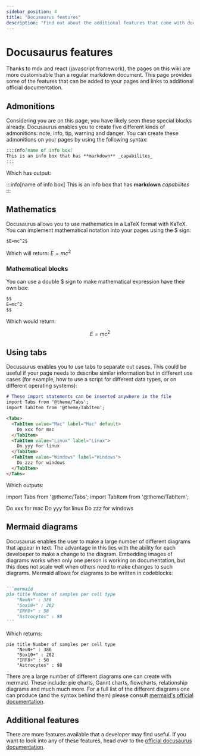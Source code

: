 ```yaml
---
sidebar_position: 4
title: "Docusaurus features"
description: "Find out about the additional features that come with docusaurus"
---
```


# Docusaurus features

Thanks to mdx and react (javascript framework), the pages on this wiki are more customisable than a regular markdown document. This page provides some of the features that can be added to your pages and links to additional official documentation.


## Admonitions

Considering you are on this page, you have likely seen these special blocks already. Docusaurus enables you to create five different kinds of admonitions: note, info, tip, warning and danger. You can create these admonitions on your pages by using the following syntax:

```markdown
:::info[name of info box]
This is an info box that has **markdown** _capabilites_
:::
```

Which has output:

:::info[name of info box]
This is an info box that has **markdown** _capabilites_
:::

## Mathematics

Docusaurus allows you to use mathematics in a LaTeX format with KaTeX. You can implement mathematical notation into your pages using the $ sign:

```markdown
$E=mc^2$
```

Which will return: $E=mc^2$

### Mathematical blocks

You can use a double $ sign to make mathematical expression have their own box:

```markdown
$$
E=mc^2
$$
```

Which would return:

$$
E=mc^2
$$

## Using tabs

Docusaurus enables you to use tabs to separate out cases. This could be useful if your page needs to describe similar information but in different use cases (for example, how to use a script for different data types, or on different operating systems):

```md
# These import statements can be inserted anywhere in the file
import Tabs from '@theme/Tabs';
import TabItem from '@theme/TabItem';

<Tabs>
  <TabItem value="Mac" label="Mac" default>
    Do xxx for mac
  </TabItem>
  <TabItem value="Linux" label="Linux">
    Do yyy for linux
  </TabItem>
  <TabItem value="Windows" label="Windows">
    Do zzz for windows
  </TabItem>
</Tabs>
```

Which outputs:

import Tabs from '@theme/Tabs';
import TabItem from '@theme/TabItem';

<Tabs>
  <TabItem value="Mac" label="Mac" default>
    Do xxx for mac
  </TabItem>
  <TabItem value="Linux" label="Linux">
    Do yyy for linux
  </TabItem>
  <TabItem value="Windows" label="Windows">
    Do zzz for windows
  </TabItem>
</Tabs>

## Mermaid diagrams

Docusaurus enables the user to make a large number of different diagrams that appear in text. The advantage in this lies with the ability for each develoeper to make a change to the diagram. Embedding images of diagrams works when only one person is working on documentation, but this does not scale well when others need to make changes to such diagrams. Mermaid allows for diagrams to be written in codeblocks:

````markdown

```mermaid
pie title Number of samples per cell type
    "NeuN+" : 386
    "Sox10+" : 202
    "IRF8+" : 50
    "Astrocytes" : 98
```

````

Which returns:

```mermaid
pie title Number of samples per cell type
    "NeuN+" : 386
    "Sox10+" : 202
    "IRF8+" : 50
    "Astrocytes" : 98
```

There are a large number of different diagrams one can create with mermaid. These include: pie charts, Gannt charts, flowcharts, relationship diagrams and much much more. For a full list of the different diagrams one can produce (and the syntax behind them) please consult [mermaid's official documentation](https://mermaid.js.org/syntax/flowchart.html).


## Additional features

There are more features available that a developer may find useful. If you want to look into any of these features, head over to the [official docusaurus documentation](https://docusaurus.io/docs/markdown-features).